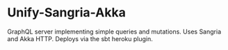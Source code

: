 # Unify-Sangria-Akka

GraphQL server implementing simple queries and mutations. Uses Sangria and Akka HTTP. Deploys via the sbt heroku plugin. 
